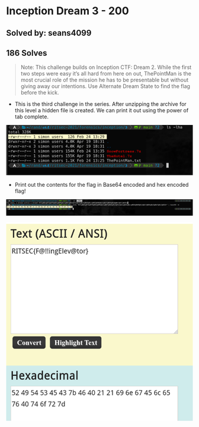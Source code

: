 # Inception Dream 3 - 200
## Solved by: seans4099
## 186 Solves

> Note: This challenge builds on Inception CTF: Dream 2.
While the first two steps were easy it’s all hard from here on out, ThePointMan is the most crucial role of the mission he has to be presentable but without giving away our intentions. Use Alternate Dream State to find the flag before the kick.

- This is the third challenge in the series. After unzipping the archive for this level a hidden file is created. We can print it out using the power of tab complete. 

![](Pasted%20image%2020210419183251.png)

- Print out the contents for the flag in Base64 encoded and hex encoded flag!

![](Pasted%20image%2020210419183412.png)

![](Pasted%20image%2020210419183341.png)